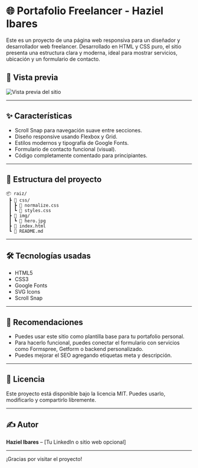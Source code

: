 
# 🌐 Portafolio Freelancer - Haziel Ibares

Este es un proyecto de una página web responsiva para un diseñador y desarrollador web freelancer. Desarrollado en HTML y CSS puro, el sitio presenta una estructura clara y moderna, ideal para mostrar servicios, ubicación y un formulario de contacto.

## 📸 Vista previa

![Vista previa del sitio](./img/preview.jpg) <!-- Puedes agregar una imagen si tienes una -->

---

## ✨ Características

- Scroll Snap para navegación suave entre secciones.
- Diseño responsive usando Flexbox y Grid.
- Estilos modernos y tipografía de Google Fonts.
- Formulario de contacto funcional (visual).
- Código completamente comentado para principiantes.

---

## 📁 Estructura del proyecto

```
📦 raiz/
 ┣ 📂 css/
 ┃ ┣ 📄 normalize.css
 ┃ ┗ 📄 styles.css
 ┣ 📂 img/
 ┃ ┗ 📄 hero.jpg
 ┣ 📄 index.html
 ┗ 📄 README.md
```

---

## 🛠 Tecnologías usadas

- HTML5
- CSS3
- Google Fonts
- SVG Icons
- Scroll Snap

---

## 📌 Recomendaciones

- Puedes usar este sitio como plantilla base para tu portafolio personal.
- Para hacerlo funcional, puedes conectar el formulario con servicios como Formspree, Getform o backend personalizado.
- Puedes mejorar el SEO agregando etiquetas meta y descripción.

---

## 📄 Licencia

Este proyecto está disponible bajo la licencia MIT. Puedes usarlo, modificarlo y compartirlo libremente.

---

## ✍️ Autor

**Haziel Ibares** – [Tu LinkedIn o sitio web opcional]

---

¡Gracias por visitar el proyecto!
